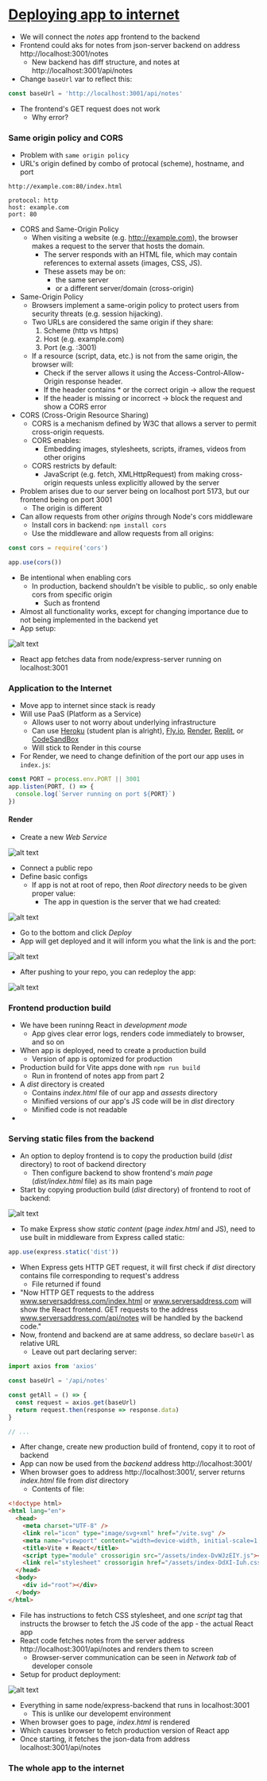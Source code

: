 # [Deploying app to internet](https://fullstackopen.com/en/part3/deploying_app_to_internet)

- We will connect the _notes_ app frontend to the backend 
- Frontend could aks for notes from json-server backend on address http://localhost:3001/notes
  - New backend has diff structure, and notes at http://localhost:3001/api/notes
- Change `baseUrl` var to reflect this:

```js
const baseUrl = 'http://localhost:3001/api/notes'
```

- The frontend's GET request does not work
  - Why error?

### Same origin policy and CORS

- Problem with `same origin policy`
- URL's origin defined by combo of protocal (scheme), hostname, and port

```
http://example.com:80/index.html
  
protocol: http
host: example.com
port: 80
```
- CORS and Same-Origin Policy
  - When visiting a website (e.g. http://example.com), the browser makes a request to the server that hosts the domain.
    - The server responds with an HTML file, which may contain references to external assets (images, CSS, JS).
    - These assets may be on:
      - the same server
      - or a different server/domain (cross-origin)
- Same-Origin Policy
  - Browsers implement a same-origin policy to protect users from security threats (e.g. session hijacking).
  - Two URLs are considered the same origin if they share:
    1. Scheme (http vs https)
    2. Host (e.g. example.com)
    3. Port (e.g. :3001)
  - If a resource (script, data, etc.) is not from the same origin, the browser will:
    - Check if the server allows it using the Access-Control-Allow-Origin response header.
    - If the header contains * or the correct origin → allow the request
    - If the header is missing or incorrect → block the request and show a CORS error
- CORS (Cross-Origin Resource Sharing)
  - CORS is a mechanism defined by W3C that allows a server to permit cross-origin requests.
  - CORS enables:
    - Embedding images, stylesheets, scripts, iframes, videos from other origins
  - CORS restricts by default:
    - JavaScript (e.g. fetch, XMLHttpRequest) from making cross-origin requests unless explicitly allowed by the server
- Problem arises due to our server being on localhost port 5173, but our frontend being on port 3001
  - The origin is different
- Can allow requests from other _origins_ through Node's cors middleware
  - Install cors in backend: `npm install cors`
  - Use the middleware and allow requests from all origins:

```js
const cors = require('cors')

app.use(cors())
```

- Be intentional when enabling cors
  - In production, backend shouldn't be visible to public,. so only enable cors from specific origin
    - Such as frontend
- Almost all functionality works, except for changing importance due to not being implemented in the backend yet
- App setup:

![alt text](images/app-setup.png)

- React app fetches data from node/express-server running on localhost:3001

### Application to the Internet

- Move app to internet since stack is ready
- Will use PaaS (Platform as a Service)
  - Allows user to not worry about underlying infrastructure
  - Can use [Heroku](http://heroku.com/) (student plan is alright), [Fly.io](https://fly.io/), [Render](https://render.com/), [Replit](https://replit.com/), or [CodeSandBox](https://codesandbox.io/)
  - Will stick to Render in this course
- For Render, we need to change definition of the port our app uses in `index.js`:

```js
const PORT = process.env.PORT || 3001
app.listen(PORT, () => {
  console.log(`Server running on port ${PORT}`)
})
```

#### Render

- Create a new _Web Service_

![alt text](images/render-new-webservice.png)

- Connect a public repo
- Define basic configs
  - If app is not at root of repo, then _Root directory_ needs to be given proper value:
    - The app in question is the server that we had created:

![alt text](images/render-configs.png)

- Go to the bottom and click _Deploy_ 
- App will get deployed and it will inform you what the link is and the port:

![alt text](images/render-logs.png)

- After pushing to your repo, you can redeploy the app:

![alt text](images/render-redeploy.png)

### Frontend production build

-  We have been runinng React in _development mode_
   -  App gives clear error logs, renders code immediately to browser, and so on
-  When app is deployed, need to create a production build
   -  Version of app is optomized for production
-  Production build for Vite apps done with `npm run build`
   -  Run in frontend of notes app from part 2
-  A _dist_ directory is created
   -  Contains _index.html_ file of our app and _assests_ directory
   -  Minified versions of our app's JS code will be in _dist_ directory
   -  Minified code is not readable
-  

### Serving static files from the backend

- An option to deploy frontend is to copy the production build (_dist_ directory) to root of backend directory
  - Then configure backend to show frontend's _main page_ (_dist/index.html_ file) as its main page
- Start by copying production build (_dist_ directory) of frontend to root of backend:

![alt text](images/production-build.png)

- To make Express show _static content_ (page _index.html_ and JS), need to use built in middleware from Express called static:

```js
app.use(express.static('dist'))
```

 - When Express gets HTTP GET request, it will first check if _dist_ directory contains file corresponding to request's address 
   - File returned if found
 - "Now HTTP GET requests to the address www.serversaddress.com/index.html or www.serversaddress.com will show the React frontend. GET requests to the address www.serversaddress.com/api/notes will be handled by the backend code."
 - Now, frontend and backend are at same address, so declare `baseUrl` as relative URL
   - Leave out part declaring server:

```js
import axios from 'axios'

const baseUrl = '/api/notes'

const getAll = () => {
  const request = axios.get(baseUrl)
  return request.then(response => response.data)
}

// ...
```

- After change, create new production build of frontend, copy it to root of backend
- App can now be used from the _backend_ address http://localhost:3001/
- When browser goes to address http://localhost:3001/, server returns _index.html_ file from _dist_ directory
  - Contents of file:

```html
<!doctype html>
<html lang="en">
  <head>
    <meta charset="UTF-8" />
    <link rel="icon" type="image/svg+xml" href="/vite.svg" />
    <meta name="viewport" content="width=device-width, initial-scale=1.0" />
    <title>Vite + React</title>
    <script type="module" crossorigin src="/assets/index-DvWJzEIY.js"></script>
    <link rel="stylesheet" crossorigin href="/assets/index-DdXI-Iuh.css">
  </head>
  <body>
    <div id="root"></div>
  </body>
</html>
```

- File has instructions to fetch CSS stylesheet, and one _script_ tag that instructs the browser to fetch the JS code of the app - the actual React app
- React code fetches notes from the server address http://localhost:3001/api/notes and renders them to screen
  - Browser-server communication can be seen in _Network tab_ of developer console
- Setup for product deployment:

![alt text](images/setup-deployment.png)

- Everything in same node/express-backend that runs in localhost:3001
  - This is unlike our developemt environment
- When browser goes to page, _index.html_ is rendered
- Which causes browser to fetch production version of React app
- Once starting, it fetches the json-data from address localhost:3001/api/notes

### The whole app to the internet